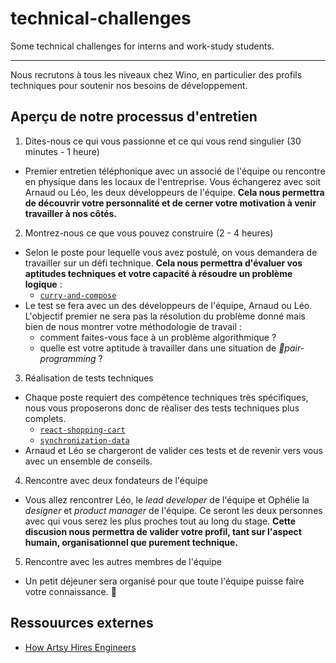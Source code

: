 # technical-challenges

Some technical challenges for interns and work-study students. 

---

Nous recrutons à tous les niveaux chez Wino, en particulier des profils techniques pour soutenir nos besoins de développement.

## Aperçu de notre processus d'entretien

1. Dites-nous ce qui vous passionne et ce qui vous rend singulier (30 minutes - 1 heure)
* Premier entretien téléphonique avec un associé de l'équipe ou rencontre en physique dans les locaux de l'entreprise. Vous échangerez avec soit Arnaud ou Léo, les deux développeurs de l'équipe. **Cela nous permettra de découvrir votre personnalité et de cerner votre motivation à venir travailler à nos côtés.**

2. Montrez-nous ce que vous pouvez construire (2 - 4 heures)
* Selon le poste pour lequelle vous avez postulé, on vous demandera de travailler sur un défi technique. **Cela nous permettra d'évaluer vos aptitudes techniques et votre capacité à résoudre un problème logique** :
  * [`curry-and-compose`](curry-and-compose)
* Le test se fera avec un des développeurs de l'équipe, Arnaud ou Léo. L'objectif premier ne sera pas la résolution du problème donné mais bien de nous montrer votre méthodologie de travail : 
  * comment faites-vous face à un problème algorithmique ?
  * quelle est votre aptitude à travailler dans une situation de *pair-programming* ?

3. Réalisation de tests techniques
* Chaque poste requiert des compétence techniques très spécifiques, nous vous proposerons donc de réaliser des tests techniques plus complets. 
  * [`react-shopping-cart`](react-shopping-cart)
  * [`synchronization-data`](synchronization-data)
* Arnaud et Léo se chargeront de valider ces tests et de revenir vers vous avec un ensemble de conseils.

4. Rencontre avec deux fondateurs de l'équipe
* Vous allez rencontrer Léo, le *lead developer* de l'équipe et Ophélie la *designer* et *product manager* de l'équipe. Ce seront les deux personnes avec qui vous serez les plus proches tout au long du stage. **Cette discusion nous permettra de valider votre profil, tant sur l'aspect humain, organisationnel que purement technique.**

5. Rencontre avec les autres membres de l'équipe
* Un petit déjeuner sera organisé pour que toute l'équipe puisse faire votre connaissance. 🎊

## Ressouurces externes

* [How Artsy Hires Engineers](http://artsy.github.io/blog/2019/01/23/artsy-engineering-hiring/)